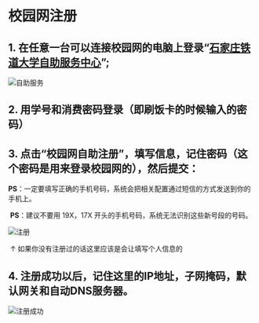 # 校园网注册

## 1. 在任意一台可以连接校园网的电脑上登录“[石家庄铁道大学自助服务中心](http://info.stdu.edu.cn)”;

![&#x81EA;&#x52A9;&#x670D;&#x52A1;](../.gitbook/assets/1.png)

## 2. 用学号和消费密码登录（即刷饭卡的时候输入的密码）

## 3. 点击“校园网自助注册”，填写信息，记住密码（这个密码是用来登录校园网的），然后提交：

​ **PS**：一定要填写正确的手机号码，系统会把相关配置通过短信的方式发送到你的手机上。

​ **PS**：建议不要用 19X，17X 开头的手机号码，系统无法识别这些新号段的号码。

![&#x6CE8;&#x518C;](../.gitbook/assets/2.png)

​ ↑ 如果你没有注册过的话这里应该是会让填写个人信息的

## 4. 注册成功以后，记住这里的IP地址，子网掩码，默认网关和自动DNS服务器。

![&#x6CE8;&#x518C;&#x6210;&#x529F;](../.gitbook/assets/3.png)

